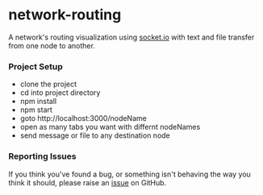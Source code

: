 # network-routing

A network's routing visualization using [socket.io](https://socket.io/) with text and file transfer from one node to another.

### Project Setup

- clone the project 
- cd into project directory
- npm install
- npm start
- goto http://localhost:3000/nodeName
- open as many tabs you want with differnt nodeNames
- send message or file to any destination node

### Reporting Issues

If you think you've found a bug, or something isn't behaving the way you think it should, please raise an [issue](https://github.com/adarshPatel509/network-routing/issues) on GitHub.
